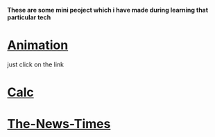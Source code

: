 **These are some mini peoject which i have made during learning that particular tech**

# [Animation](https://utkarsh1504.github.io/Mini-Projects/Animation/)
 just click on the link
 
# [Calc](https://utkarsh1504.github.io/Mini-Projects/Calc/)

# [The-News-Times](https://utkarsh1504.github.io/Mini-Projects/html-css-projects/)
